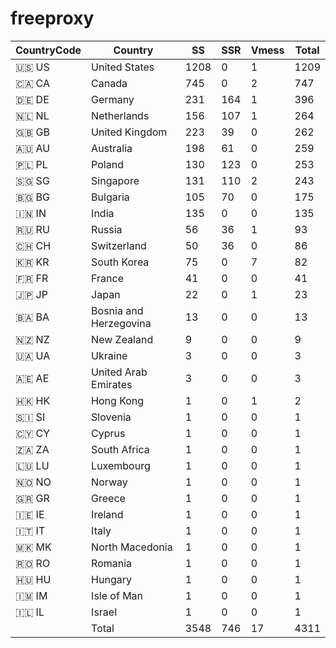 # freeproxy

|CountryCode|Country|SS|SSR|Vmess|Total|
|  ----  | ----  |  ----  | ----  |  ----  | ----  |
|🇺🇸 US|United States|1208|0|1|1209|
|🇨🇦 CA|Canada|745|0|2|747|
|🇩🇪 DE|Germany|231|164|1|396|
|🇳🇱 NL|Netherlands|156|107|1|264|
|🇬🇧 GB|United Kingdom|223|39|0|262|
|🇦🇺 AU|Australia|198|61|0|259|
|🇵🇱 PL|Poland|130|123|0|253|
|🇸🇬 SG|Singapore|131|110|2|243|
|🇧🇬 BG|Bulgaria|105|70|0|175|
|🇮🇳 IN|India|135|0|0|135|
|🇷🇺 RU|Russia|56|36|1|93|
|🇨🇭 CH|Switzerland|50|36|0|86|
|🇰🇷 KR|South Korea|75|0|7|82|
|🇫🇷 FR|France|41|0|0|41|
|🇯🇵 JP|Japan|22|0|1|23|
|🇧🇦 BA|Bosnia and Herzegovina|13|0|0|13|
|🇳🇿 NZ|New Zealand|9|0|0|9|
|🇺🇦 UA|Ukraine|3|0|0|3|
|🇦🇪 AE|United Arab Emirates|3|0|0|3|
|🇭🇰 HK|Hong Kong|1|0|1|2|
|🇸🇮 SI|Slovenia|1|0|0|1|
|🇨🇾 CY|Cyprus|1|0|0|1|
|🇿🇦 ZA|South Africa|1|0|0|1|
|🇱🇺 LU|Luxembourg|1|0|0|1|
|🇳🇴 NO|Norway|1|0|0|1|
|🇬🇷 GR|Greece|1|0|0|1|
|🇮🇪 IE|Ireland|1|0|0|1|
|🇮🇹 IT|Italy|1|0|0|1|
|🇲🇰 MK|North Macedonia|1|0|0|1|
|🇷🇴 RO|Romania|1|0|0|1|
|🇭🇺 HU|Hungary|1|0|0|1|
|🇮🇲 IM|Isle of Man|1|0|0|1|
|🇮🇱 IL|Israel|1|0|0|1|
||Total|3548|746|17|4311|
